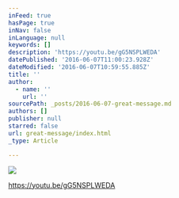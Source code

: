```yaml
---
inFeed: true
hasPage: true
inNav: false
inLanguage: null
keywords: []
description: 'https://youtu.be/gG5NSPLWEDA'
datePublished: '2016-06-07T11:00:23.928Z'
dateModified: '2016-06-07T10:59:55.885Z'
title: ''
author:
  - name: ''
    url: ''
sourcePath: _posts/2016-06-07-great-message.md
authors: []
publisher: null
starred: false
url: great-message/index.html
_type: Article

---
```

![](https://the-grid-user-content.s3-us-west-2.amazonaws.com/39e5ceb8-ae07-4690-b806-414fbb111ce9.png)

https://youtu.be/gG5NSPLWEDA